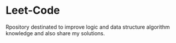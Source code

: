 # Leet-Code
Rpository destinated to improve logic and data structure algorithm knowledge and also share my solutions.
